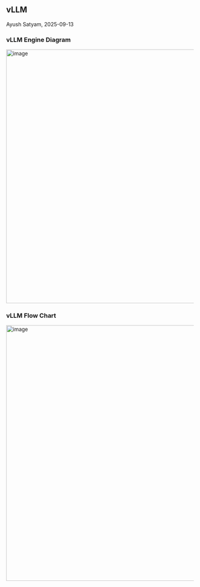 
## vLLM

Ayush Satyam, 2025-09-13

### vLLM Engine Diagram

<img width="876" height="680" alt="image" src="https://github.com/user-attachments/assets/c4b40750-9ba0-4c7b-b163-4fcf75665f46" />

### vLLM Flow Chart

<img width="1216" height="685" alt="image" src="https://github.com/user-attachments/assets/7c7b5aef-e651-4cd0-9ea8-ff9271fbf7bf" />


